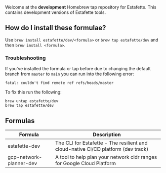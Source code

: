 
Welcome at the **development** Homebrew tap repository for Estafette. This contains development versions of Estafette tools.

## How do I install these formulae?

Use `brew install estafette/dev/<formula>` or `brew tap estafette/dev` and then `brew install <formula>`.

### Troubleshooting

If you've installed the formula or tap before due to changing the default branch from `master` to `main` you can run into the following error:

```
fatal: couldn't find remote ref refs/heads/master
```

To fix this run the following:

```
brew untap estafette/dev
brew tap estafette/dev
```

## Formulas

| Formula                 | Description                                                                       |
| -------------------     | --------------------------------------------------------------------------------- |
| estafette-dev           | The CLI for Estafette - The resilient and cloud-native CI/CD platform (dev track) |
| gcp-network-planner-dev | A tool to help plan your network cidr ranges for Google Cloud Platform            |
